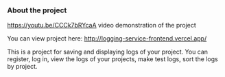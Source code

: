 ### About the project

https://youtu.be/CCCk7bRYcaA video demonstration of the project

You can view project here: http://logging-service-frontend.vercel.app/

This is a project for saving and displaying logs of your project. You can register, log in, view the logs of your projects, make test logs, sort the logs by project.